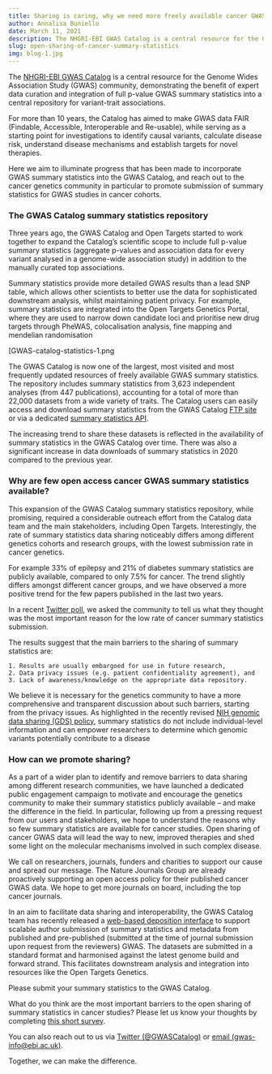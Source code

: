 ```yaml
---
title: Sharing is caring, why we need more freely available cancer GWAS summary statistics
author: Annalisa Buniello
date: March 11, 2021
description: The NHGRI-EBI GWAS Catalog is a central resource for the Genome Wide Association Study (GWAS) community, demonstrating the benefit of expert data curation and integration of full p-value GWAS summary statistics into a central repository for variant-trait associations. For more than 10 years, the Catalog has aimed to make GWAS data FAIR (Findable, Accessible, Interoperable and Re-usable), while serving as a starting point for investigations to identify causal variants, calculate disease risk, understand disease mechanisms and establish targets for novel therapies.
slug: open-sharing-of-cancer-summary-statistics
img: blog-1.jpg
---
```


The [NHGRI-EBI GWAS Catalog](https://www.ebi.ac.uk/gwas/) is a central resource for the Genome Wides Association Study (GWAS) community, demonstrating the benefit of expert data curation and integration of full p-value GWAS summary statistics into a central repository for variant-trait associations.

For more than 10 years, the Catalog has aimed to make GWAS data FAIR (Findable, Accessible, Interoperable and Re-usable), while serving as a starting point for investigations to identify causal variants, calculate disease risk, understand disease mechanisms and establish targets for novel therapies.

Here we aim to illuminate progress that has been made to incorporate GWAS summary statistics into the GWAS Catalog, and reach out to the cancer genetics community in particular to promote submission of summary statistics for GWAS studies in cancer cohorts.

### The GWAS Catalog summary statistics repository

Three years ago, the GWAS Catalog and Open Targets started to work together to expand the Catalog’s scientific scope to include full p-value summary statistics (aggregate p-values and association data for every variant analysed in a genome-wide association study) in addition to the manually curated top associations.

Summary statistics provide more detailed GWAS results than a lead SNP table, which allows other scientists to better use the data for sophisticated downstream analysis, whilst maintaining patient privacy. For example, summary statistics are integrated into the Open Targets Genetics Portal, where they are used to narrow down candidate loci and prioritise new drug targets through PheWAS, colocalisation analysis, fine mapping and mendelian randomisation

[GWAS-catalog-statistics-1.png

The GWAS Catalog is now one of the largest, most visited and most frequently updated resources of freely available GWAS summary statistics. The repository includes summary statistics from 3,623 independent analyses (from 447 publications), accounting for a total of more than 22,000 datasets from a wide variety of traits. The Catalog users can easily access and download summary statistics from the GWAS Catalog [FTP site](ftp://ftp.ebi.ac.uk/pub/databases/gwas/summary_statistics/) or via a dedicated [summary statistics API](https://www.ebi.ac.uk/gwas/summary-statistics/docs/).

The increasing trend to share these datasets is reflected in the availability of summary statistics in the GWAS Catalog over time. There was also a significant increase in data downloads of summary statistics in 2020 compared to the previous year.

<article-image src="open-sharing-of-cancer-summary-statistics/GWAS-Catalog-Fig-1a-V2.png" alt="gwas-catalog"></article-image>

<article-image src="open-sharing-of-cancer-summary-statistics/GWAS-Catalog-Fig-1b-V2.png" alt="gwas-catalog"></article-image>

### Why are few open access cancer GWAS summary statistics available?

This expansion of the GWAS Catalog summary statistics repository, while promising, required a considerable outreach effort from the Catalog data team and the main stakeholders, including Open Targets. Interestingly, the rate of summary statistics data sharing noticeably differs among different genetics cohorts and research groups, with the lowest submission rate in cancer genetics.

<article-image src="open-sharing-of-cancer-summary-statistics/GWAS-Catalog-FIg-2a-new-data.png" alt="gwas-catalog"></article-image>

For example 33% of epilepsy and 21% of diabetes summary statistics are publicly available, compared to only 7.5% for cancer. The trend slightly differs amongst different cancer groups, and we have observed a more positive trend for the few papers published in the last two years.

<article-image src="open-sharing-of-cancer-summary-statistics/GWAS-Catalog-2b-c-1.png" alt="gwas-catalog"></article-image>


In a recent [Twitter poll](https://twitter.com/GWASCatalog/status/1365359253175881742), we asked the community to tell us what they thought was the most important reason for the low rate of cancer summary statistics submission.

The results suggest that the main barriers to the sharing of summary statistics are:

    1. Results are usually embargoed for use in future research,
    2. Data privacy issues (e.g. patient confidentiality agreement), and
    3. Lack of awareness/knowledge on the appropriate data repository.

We believe it is necessary for the genetics community to have a more comprehensive and transparent discussion about such barriers, starting from the privacy issues. As highlighted in the recently revised [NIH genomic data sharing (GDS) policy](https://osp.od.nih.gov/2018/11/01/provide-access-gsr/), summary statistics do not include individual-level information and can empower researchers to determine which genomic variants potentially contribute to a disease

### How can we promote sharing?

As a part of a wider plan to identify and remove barriers to data sharing among different research communities, we have launched a dedicated public engagement campaign to motivate and encourage the genetics community to make their summary statistics publicly available – and make the difference in the field. In particular, following up from a pressing request from our users and stakeholders, we hope to understand the reasons why so few summary statistics are available for cancer studies. Open sharing of cancer GWAS data will lead the way to new, improved therapies and shed some light on the molecular mechanisms involved in such complex disease.

<article-image src="open-sharing-of-cancer-summary-statistics/GWAS-Catalog-quote.png" alt="gwas-catalog"></article-image>

We call on researchers, journals, funders and charities to support our cause and spread our message. The Nature Journals Group are already proactively supporting an open access policy for their published cancer GWAS data. We hope to get more journals on board, including the top cancer journals.

In an aim to facilitate data sharing and interoperability, the GWAS Catalog team has recently released a [web-based deposition interface](https://www.ebi.ac.uk/gwas/deposition) to support scalable author submission of summary statistics and metadata from published and pre-published (submitted at the time of journal submission upon request from the reviewers) GWAS. The datasets are submitted in a standard format and harmonised against the latest genome build and forward strand. This facilitates downstream analysis and integration into resources like the Open Targets Genetics.

Please submit your summary statistics to the GWAS Catalog.

What do you think are the most important barriers to the open sharing of summary statistics in cancer studies? Please let us know your thoughts by completing [this short survey](https://docs.google.com/forms/d/e/1FAIpQLSfuAO-cZWdIm8aF0140QXsZOxVlw7gLKj1a__KZ3aF4CUNamQ/viewform?usp=sf_link).

You can also reach out to us via [Twitter (@GWASCatalog)](https://twitter.com/GWASCatalog) or [email (gwas-info@ebi.ac.uk)](gwas-info@ebi.ac.uk).

Together, we can make the difference.
